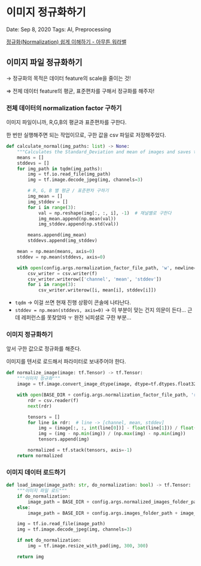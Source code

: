 # 이미지 정규화하기

Date: Sep 8, 2020
Tags: AI, Preprocessing

[정규화(Normalization) 쉽게 이해하기 - 아무튼 워라밸](http://hleecaster.com/ml-normalization-concept/)

## 이미지 파일 정규화하기

→ 정규화의 목적은 데이터 feature의 scale을 줄이는 것!

⇒ 전체 데이터 feature의 평균, 표준편차를 구해서 정규화를 해주자!

### 전체 데이터의 normalization factor 구하기

이미지 파일이니까, R,G,B의 평균과 표준편차를 구한다.

한 번만 실행해주면 되는 작업이므로, 구한 값을 csv 파일로 저장해주었다.

```python
def calculate_normal(img_paths: list) -> None:
    """Calculates the Standard_Deviation and mean of images and saves them as a csv file."""
    means = []
    stddevs = []
    for img_path in tqdm(img_paths):
        img = tf.io.read_file(img_path)
        img = tf.image.decode_jpeg(img, channels=3)

        # R, G, B 별 평균 / 표준편차 구하기
        img_mean = []
        img_stddev = []
        for i in range(3):
            val = np.reshape(img[:, :, i], -1)  # 채널별로 구한다
            img_mean.append(np.mean(val))
            img_stddev.append(np.std(val))

        means.append(img_mean)
        stddevs.append(img_stddev)

    mean = np.mean(means, axis=0)
    stddev = np.mean(stddevs, axis=0)

    with open(config.args.normalization_factor_file_path, 'w', newline='') as f:
        csv_writer = csv.writer(f)
        csv_writer.writerow(['channel', 'mean', 'stddev'])
        for i in range(3):
            csv_writer.writerow([i, mean[i], stddev[i]])
```

- `tqdm` → 이걸 쓰면 현재 진행 상황이 콘솔에 나타난다.
- `stddev = np.mean(stddevs, axis=0)` → 이 부분이 맞는 건지 의문이 든다... 근데 레퍼런스를 못찾았따 ㅜ 완전 뇌피셜로 구한 부분...

### 이미지 정규화하기

앞서 구한 값으로 정규화를 해준다.

이미지를 텐서로 로드해서 파라미터로 보내주어야 한다.

```python
def normalize_image(image: tf.Tensor) -> tf.Tensor:
    """이미지 정규화"""
    image = tf.image.convert_image_dtype(image, dtype=tf.dtypes.float32)  # 원래의 RGB는 int8 -> 바꿔줘야 float과 계산할 수 있다

    with open(BASE_DIR + config.args.normalization_factor_file_path, 'r') as f:
        rdr = csv.reader(f)
        next(rdr)

        tensors = []
        for line in rdr:  # line -> [channel, mean, stddev]
            img = (image[:, :, int(line[0])] - float(line[1])) / float(line[2])  # 여기가 정규화
            img = (img - np.min(img)) / (np.max(img) - np.min(img))
            tensors.append(img)

        normalized = tf.stack(tensors, axis=-1)
    return normalized
```

### 이미지 데이터 로드하기

```python
def load_image(image_path: str, do_normalization: bool) -> tf.Tensor:
    """이미지 파일 로드"""
    if do_normalization:
        image_path = BASE_DIR + config.args.normalized_images_folder_path + image_path
    else:
        image_path = BASE_DIR + config.args.images_folder_path + image_path

    img = tf.io.read_file(image_path)
    img = tf.image.decode_jpeg(img, channels=3)

    if not do_normalization:
        img = tf.image.resize_with_pad(img, 300, 300)

    return img
```